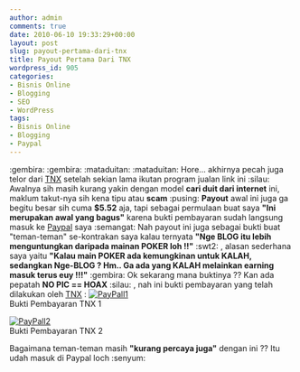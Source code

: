 ```yaml
---
author: admin
comments: true
date: 2010-06-10 19:33:29+00:00
layout: post
slug: payout-pertama-dari-tnx
title: Payout Pertama Dari TNX
wordpress_id: 905
categories:
- Bisnis Online
- Blogging
- SEO
- WordPress
tags:
- Bisnis Online
- Blogging
- Paypal
---
```


:gembira:  :gembira:   :mataduitan:  :mataduitan: Hore... akhirnya pecah juga telor dari [TNX](http://www.tnx.net/) setelah sekian lama ikutan program jualan link ini :silau: Awalnya sih masih kurang yakin dengan model **cari duit dari internet** ini, maklum takut-nya sih kena tipu atau **scam** :pusing: **Payout** awal ini juga ga begitu besar sih cuma **$5.52** aja, tapi sebagai permulaan buat saya **"Ini merupakan awal yang bagus"** karena bukti pembayaran sudah langsung masuk ke [Paypal](http://paypal.com) saya :semangat:  Nah payout ini juga sebagai bukti buat "teman-teman" se-kontrakan saya kalau ternyata **"Nge BLOG itu lebih menguntungkan daripada mainan POKER loh !!"** :swt2: , alasan sederhana saya yaitu **"Kalau main POKER ada kemungkinan untuk KALAH, sedangkan Nge-BLOG ? Hm.. Ga ada yang KALAH melainkan earning masuk terus euy !!!"** :gembira: Ok sekarang mana buktinya ?? Kan ada pepatah **NO PIC == HOAX** :silau: , nah ini bukti pembayaran yang telah dilakukan oleh [TNX](http://www.tnx.net/) :
 [![PayPall1](http://farm5.static.flickr.com/4054/4688949890_a9b61747d6_b.jpg)](http://www.flickr.com/photos/10243554@N02/4688949890/)  
Bukti Pembayaran TNX 1
 
 [![PayPall2](http://farm5.static.flickr.com/4049/4688949924_22b3742914_b.jpg)](http://www.flickr.com/photos/10243554@N02/4688949924/)  
Bukti Pembayaran TNX 2
 
 Bagaimana teman-teman masih **"kurang percaya juga"** dengan ini ?? Itu udah masuk di Paypal loch :senyum: 

